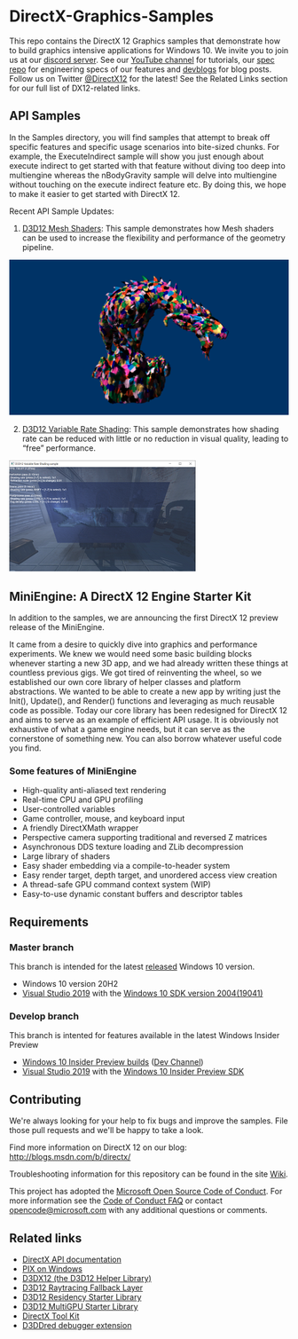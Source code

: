 
# DirectX-Graphics-Samples
This repo contains the DirectX 12 Graphics samples that demonstrate how to build graphics intensive applications for Windows 10. We invite you to join us at our [discord server](http://discord.gg/directx). See our [YouTube channel](https://www.youtube.com/MicrosoftDirectX12andGraphicsEducation) for tutorials, our [spec repo](https://microsoft.github.io/DirectX-Specs/) for engineering specs of our features and [devblogs](https://devblogs.microsoft.com/directx/) for blog posts. Follow us on Twitter [@DirectX12](https://twitter.com/directx12) for the latest! See the Related Links section for our full list of DX12-related links.

## API Samples
In the Samples directory, you will find samples that attempt to break off specific features and specific usage scenarios into bite-sized chunks. For example, the ExecuteIndirect sample will show you just enough about execute indirect to get started with that feature without diving too deep into multiengine whereas the nBodyGravity sample will delve into multiengine without touching on the execute indirect feature etc. By doing this, we hope to make it easier to get started with DirectX 12.

Recent API Sample Updates:
1. [D3D12 Mesh Shaders](Samples/Desktop/D3D12MeshShaders/readme.md): This sample demonstrates how Mesh shaders can be used to increase the flexibility and performance of the geometry pipeline.

![D3D12 Meshlet Render Preview](Samples/Desktop/D3D12MeshShaders/src/MeshletRender/D3D12MeshletRender.png)

2. [D3D12 Variable Rate Shading](Samples/Desktop/D3D12VariableRateShading/readme.md): This sample demonstrates how shading rate can be reduced with little or no reduction in visual quality, leading to “free” performance.

![Variable Rate Shading GUI](Samples/Desktop/D3D12VariableRateShading/src/Screenshot_small.png)

## MiniEngine: A DirectX 12 Engine Starter Kit
In addition to the samples, we are announcing the first DirectX 12 preview release of the MiniEngine.

It came from a desire to quickly dive into graphics and performance experiments.  We knew we would need some basic building blocks whenever starting a new 3D app, and we had already written these things at countless previous gigs.  We got tired of reinventing the wheel, so we established our own core library of helper classes and platform abstractions.  We wanted to be able to create a new app by writing just the Init(), Update(), and Render() functions and leveraging as much reusable code as possible.  Today our core library has been redesigned for DirectX 12 and aims to serve as an example of efficient API usage.  It is obviously not exhaustive of what a game engine needs, but it can serve as the cornerstone of something new.  You can also borrow whatever useful code you find.

### Some features of MiniEngine
* High-quality anti-aliased text rendering
* Real-time CPU and GPU profiling
* User-controlled variables
* Game controller, mouse, and keyboard input
* A friendly DirectXMath wrapper
* Perspective camera supporting traditional and reversed Z matrices
* Asynchronous DDS texture loading and ZLib decompression
* Large library of shaders
* Easy shader embedding via a compile-to-header system
* Easy render target, depth target, and unordered access view creation
* A thread-safe GPU command context system (WIP)
* Easy-to-use dynamic constant buffers and descriptor tables

## Requirements
### Master branch
This branch is intended for the latest [released](https://docs.microsoft.com/en-us/windows/release-information/) Windows 10 version.
* Windows 10 version 20H2
* [Visual Studio 2019](https://www.visualstudio.com/) with the [Windows 10 SDK version 2004(19041)](https://developer.microsoft.com/en-US/windows/downloads/windows-10-sdk)
### Develop branch
This branch is intented for features available in the latest Windows Insider Preview
* [Windows 10 Insider Preview builds](https://docs.microsoft.com/en-us/windows-insider/developers/get-started) ([Dev Channel](https://docs.microsoft.com/en-us/windows-insider/flighting))
* [Visual Studio 2019](https://www.visualstudio.com/) with the [Windows 10 Insider Preview SDK](https://www.microsoft.com/en-us/software-download/windowsinsiderpreviewSDK)

## Contributing
We're always looking for your help to fix bugs and improve the samples.  File those pull requests and we'll be happy to take a look.

Find more information on DirectX 12 on our blog: http://blogs.msdn.com/b/directx/

Troubleshooting information for this repository can be found in the site [Wiki](https://github.com/Microsoft/DirectX-Graphics-Samples/wiki).

This project has adopted the [Microsoft Open Source Code of Conduct](https://opensource.microsoft.com/codeofconduct/). For more information see the [Code of Conduct FAQ](https://opensource.microsoft.com/codeofconduct/faq/) or contact [opencode@microsoft.com](mailto:opencode@microsoft.com) with any additional questions or comments.

## Related links
* [DirectX API documentation](https://docs.microsoft.com/en-us/windows/win32/directx)
* [PIX on Windows](https://devblogs.microsoft.com/pix/documentation/)
* [D3DX12 (the D3D12 Helper Library)](https://github.com/Microsoft/DirectX-Graphics-Samples/tree/master/Libraries/D3DX12)
* [D3D12 Raytracing Fallback Layer](https://github.com/Microsoft/DirectX-Graphics-Samples/tree/master/Libraries/D3D12RaytracingFallback)
* [D3D12 Residency Starter Library](https://github.com/Microsoft/DirectX-Graphics-Samples/tree/master/Libraries/D3DX12Residency)
* [D3D12 MultiGPU Starter Library](https://github.com/Microsoft/DirectX-Graphics-Samples/tree/master/Libraries/D3DX12AffinityLayer)
* [DirectX Tool Kit](https://github.com/Microsoft/DirectXTK12)
* [D3DDred debugger extension](https://github.com/Microsoft/DirectX-Debugging-Tools)